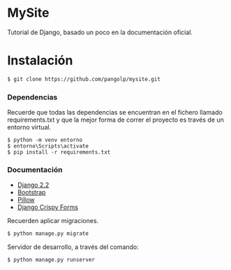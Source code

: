 # MySite

Tutorial de Django, basado un poco en la documentación oficial.

# Instalación

```sh
$ git clone https://github.com/pangolp/mysite.git 
```
### Dependencias

Recuerde que todas las dependencias se encuentran en el fichero llamado requirements.txt y que la mejor forma de correr el proyecto es través de un entorno virtual.

```
$ python -m venv entorno
$ entorno\Scripts\activate
$ pip install -r requirements.txt
```

### Documentación

* [Django 2.2](https://docs.djangoproject.com/en/2.2/)
* [Bootstrap](https://getbootstrap.com/)
* [Pillow](https://pillow.readthedocs.io/en/stable/installation.html)
* [Django Crispy Forms](https://django-crispy-forms.readthedocs.io/en/latest/)

Recuerden aplicar migraciones.

```sh
$ python manage.py migrate
```

Servidor de desarrollo, a través del comando:

```sh
$ python manage.py runserver
```
